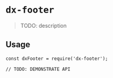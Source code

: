 # `dx-footer`

> TODO: description

## Usage

```
const dxFooter = require('dx-footer');

// TODO: DEMONSTRATE API
```
